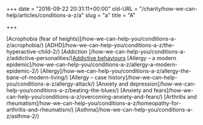 +++
date = "2016-09-22 20:31:11+00:00"
old-URL = "/charity/how-we-can-help/articles/conditions-a-z/a"
slug = "a"
title = "A"

+++

[Acrophobia (fear of heights)]/how-we-can-help-you/conditions-a-z/acrophobia/)
[ADHD]/how-we-can-help-you/conditions-a-z/the-hyperactive-child-2/)
[Addiction
]/how-we-can-help-you/conditions-a-z/addictive-personalities/)[Addictive behaviours](/how-we-can-help-you/conditions-a-z/bad-habits/)
[Allergy – a modern epidemic]/how-we-can-help-you/conditions-a-z/allergy-a-modern-epidemic-2/)
[Allergy]/how-we-can-help-you/conditions-a-z/allergy-the-bane-of-modern-living/)
[Allergy – case history]/how-we-can-help-you/conditions-a-z/allergy-attack/)
[Anxiety and depression]/how-we-can-help-you/conditions-a-z/beating-the-blues/)
[Anxiety and fears]/how-we-can-help-you/conditions-a-z/overcoming-anxiety-and-fears/)
[Arthritis and rheumatism]/how-we-can-help-you/conditions-a-z/homeopathy-for-arthritis-and-rheumatism/)
[Asthma]/how-we-can-help-you/conditions-a-z/asthma-2/)

